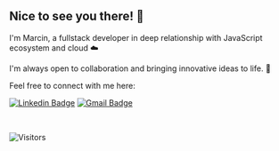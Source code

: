 ## Nice to see you there! 👋
I'm Marcin, a fullstack developer in deep relationship with JavaScript ecosystem and cloud :cloud: 

I'm always open to collaboration and bringing innovative ideas to life. 🚀 

Feel free to connect with me here:

[![Linkedin Badge](https://img.shields.io/badge/-marcinswiderek2-blue?style=flat-square&logo=Linkedin&logoColor=white&link=https://www.linkedin.com/in/marcin-swiderek2/)](https://www.linkedin.com/in/marcin-swiderek2/)
[![Gmail Badge](https://img.shields.io/badge/-marcin.swiderek2@gmail.com-c14438?style=flat-square&logo=Gmail&logoColor=white&link=mailto:marcin.swiderek2@gmail.com)](mailto:marcin.swiderek2@gmail.com)

<br>

![Visitors](https://api.visitorbadge.io/api/visitors?path=https%3A%2F%2Fgithub.com%2Fmmuii&label=Visitors&countColor=%23dce775)
